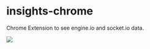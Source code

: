 
# insights-chrome

  Chrome Extension to see engine.io and socket.io data.

![](http://cl.ly/image/0d3q1l2s0U1m/Image%202012.10.23%2012:21:44%20PM.png)

